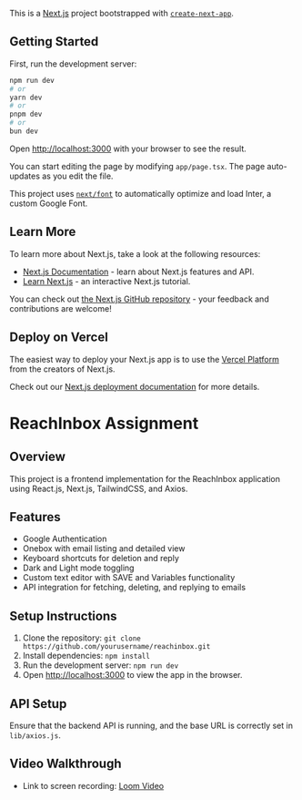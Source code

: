 This is a [Next.js](https://nextjs.org/) project bootstrapped with [`create-next-app`](https://github.com/vercel/next.js/tree/canary/packages/create-next-app).

## Getting Started

First, run the development server:

```bash
npm run dev
# or
yarn dev
# or
pnpm dev
# or
bun dev
```

Open [http://localhost:3000](http://localhost:3000) with your browser to see the result.

You can start editing the page by modifying `app/page.tsx`. The page auto-updates as you edit the file.

This project uses [`next/font`](https://nextjs.org/docs/basic-features/font-optimization) to automatically optimize and load Inter, a custom Google Font.

## Learn More

To learn more about Next.js, take a look at the following resources:

- [Next.js Documentation](https://nextjs.org/docs) - learn about Next.js features and API.
- [Learn Next.js](https://nextjs.org/learn) - an interactive Next.js tutorial.

You can check out [the Next.js GitHub repository](https://github.com/vercel/next.js/) - your feedback and contributions are welcome!

## Deploy on Vercel

The easiest way to deploy your Next.js app is to use the [Vercel Platform](https://vercel.com/new?utm_medium=default-template&filter=next.js&utm_source=create-next-app&utm_campaign=create-next-app-readme) from the creators of Next.js.

Check out our [Next.js deployment documentation](https://nextjs.org/docs/deployment) for more details.

# ReachInbox Assignment

## Overview
This project is a frontend implementation for the ReachInbox application using React.js, Next.js, TailwindCSS, and Axios.

## Features
- Google Authentication
- Onebox with email listing and detailed view
- Keyboard shortcuts for deletion and reply
- Dark and Light mode toggling
- Custom text editor with SAVE and Variables functionality
- API integration for fetching, deleting, and replying to emails

## Setup Instructions
1. Clone the repository: `git clone https://github.com/yourusername/reachinbox.git`
2. Install dependencies: `npm install`
3. Run the development server: `npm run dev`
4. Open [http://localhost:3000](http://localhost:3000) to view the app in the browser.

## API Setup
Ensure that the backend API is running, and the base URL is correctly set in `lib/axios.js`.

## Video Walkthrough
- Link to screen recording: [Loom Video](#)
